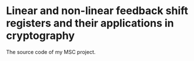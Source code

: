 # Linear and non-linear feedback shift registers and their applications in cryptography
The source code of my MSC project.
